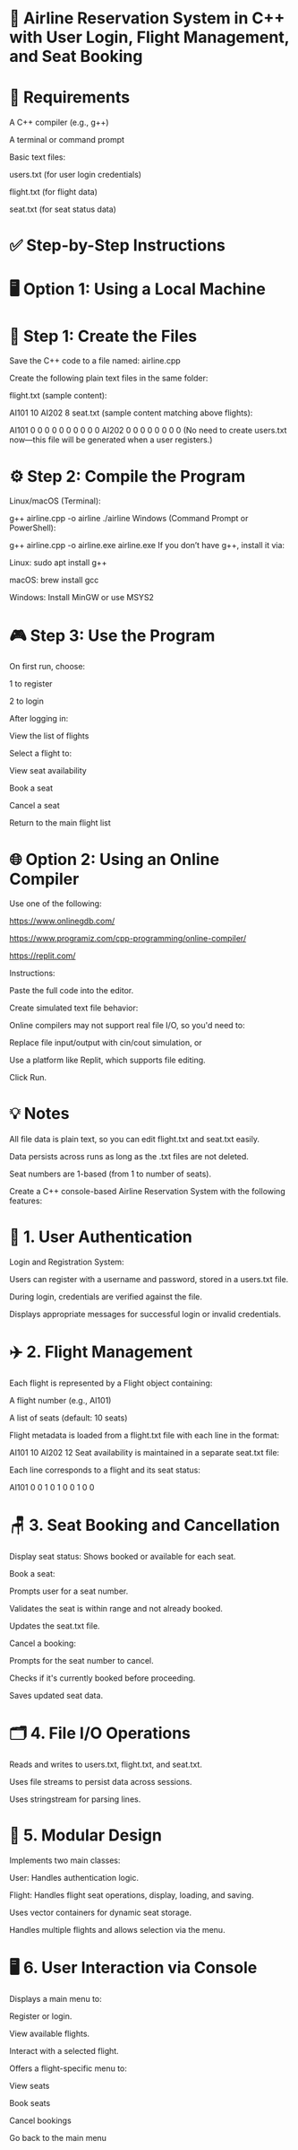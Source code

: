 # 📝 Airline Reservation System in C++ with User Login, Flight Management, and Seat Booking

# 🧰 Requirements
A C++ compiler (e.g., g++)

A terminal or command prompt

Basic text files:

users.txt (for user login credentials)

flight.txt (for flight data)

seat.txt (for seat status data)

# ✅ Step-by-Step Instructions
# 🖥️ Option 1: Using a Local Machine
# 🔧 Step 1: Create the Files
Save the C++ code to a file named:
airline.cpp

Create the following plain text files in the same folder:

flight.txt (sample content):

AI101 10
AI202 8
seat.txt (sample content matching above flights):

AI101 0 0 0 0 0 0 0 0 0 0
AI202 0 0 0 0 0 0 0 0
(No need to create users.txt now—this file will be generated when a user registers.)

# ⚙️ Step 2: Compile the Program
Linux/macOS (Terminal):

g++ airline.cpp -o airline
./airline
Windows (Command Prompt or PowerShell):

g++ airline.cpp -o airline.exe
airline.exe
If you don’t have g++, install it via:

Linux: sudo apt install g++

macOS: brew install gcc

Windows: Install MinGW or use MSYS2

# 🎮 Step 3: Use the Program
On first run, choose:

1 to register

2 to login

After logging in:

View the list of flights

Select a flight to:

View seat availability

Book a seat

Cancel a seat

Return to the main flight list

# 🌐 Option 2: Using an Online Compiler
Use one of the following:

https://www.onlinegdb.com/

https://www.programiz.com/cpp-programming/online-compiler/

https://replit.com/

Instructions:

Paste the full code into the editor.

Create simulated text file behavior:

Online compilers may not support real file I/O, so you'd need to:

Replace file input/output with cin/cout simulation, or

Use a platform like Replit, which supports file editing.

Click Run.

# 💡 Notes
All file data is plain text, so you can edit flight.txt and seat.txt easily.

Data persists across runs as long as the .txt files are not deleted.

Seat numbers are 1-based (from 1 to number of seats).



Create a C++ console-based Airline Reservation System with the following features:

# 🔐 1. User Authentication
Login and Registration System:

Users can register with a username and password, stored in a users.txt file.

During login, credentials are verified against the file.

Displays appropriate messages for successful login or invalid credentials.

# ✈️ 2. Flight Management
Each flight is represented by a Flight object containing:

A flight number (e.g., AI101)

A list of seats (default: 10 seats)

Flight metadata is loaded from a flight.txt file with each line in the format:

AI101 10
AI202 12
Seat availability is maintained in a separate seat.txt file:

Each line corresponds to a flight and its seat status:

AI101 0 0 1 0 1 0 0 1 0 0

# 🪑 3. Seat Booking and Cancellation
Display seat status: Shows booked or available for each seat.

Book a seat:

Prompts user for a seat number.

Validates the seat is within range and not already booked.

Updates the seat.txt file.

Cancel a booking:

Prompts for the seat number to cancel.

Checks if it's currently booked before proceeding.

Saves updated seat data.

# 🗂️ 4. File I/O Operations
Reads and writes to users.txt, flight.txt, and seat.txt.

Uses file streams to persist data across sessions.

Uses stringstream for parsing lines.

# 🧾 5. Modular Design
Implements two main classes:

User: Handles authentication logic.

Flight: Handles flight seat operations, display, loading, and saving.

Uses vector containers for dynamic seat storage.

Handles multiple flights and allows selection via the menu.

# 🖥️ 6. User Interaction via Console
Displays a main menu to:

Register or login.

View available flights.

Interact with a selected flight.

Offers a flight-specific menu to:

View seats

Book seats

Cancel bookings

Go back to the main menu
